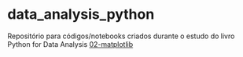 data_analysis_python
====================

Repositório para códigos/notebooks criados durante o estudo do livro Python for Data Analysis
[02-matplotlib](http://nbviewer.ipython.org/github/abevieiramota/data_analysis_python/blob/master/notebooks/02_matplotlib.ipynb)
